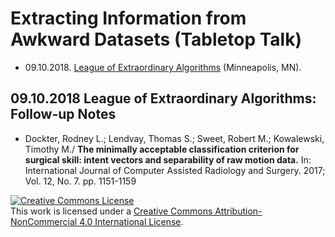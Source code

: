 # Extracting Information from Awkward Datasets (Tabletop Talk)

- 09.10.2018. [League of Extraordinary Algorithms](https://www.meetup.com/League-of-Extraordinary-Algorithms/) (Minneapolis, MN).

## 09.10.2018 League of Extraordinary Algorithms: Follow-up Notes
- Dockter, Rodney L.; Lendvay, Thomas S.; Sweet, Robert M.; Kowalewski, Timothy M./ **The minimally acceptable classification criterion for surgical skill: intent vectors and separability of raw motion data.** In: International Journal of Computer Assisted Radiology and Surgery. 2017; Vol. 12, No. 7. pp. 1151-1159

<a rel="license" href="http://creativecommons.org/licenses/by-nc/4.0/"><img alt="Creative Commons License" style="border-width:0" src="https://i.creativecommons.org/l/by-nc/4.0/88x31.png" /></a><br />This work is licensed under a <a rel="license" href="http://creativecommons.org/licenses/by-nc/4.0/">Creative Commons Attribution-NonCommercial 4.0 International License</a>.